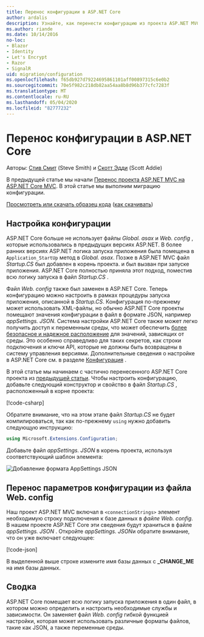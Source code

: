 ```yaml
---
title: Перенос конфигурации в ASP.NET Core
author: ardalis
description: Узнайте, как перенести конфигурацию из проекта ASP.NET MVC в проект ASP.NET Core MVC.
ms.author: riande
ms.date: 10/14/2016
no-loc:
- Blazor
- Identity
- Let's Encrypt
- Razor
- SignalR
uid: migration/configuration
ms.openlocfilehash: f65db927d79224695861101aff00897315c6e0b2
ms.sourcegitcommit: 70e5f982c218db82aa54aa8b8d96b377cfc7283f
ms.translationtype: MT
ms.contentlocale: ru-RU
ms.lasthandoff: 05/04/2020
ms.locfileid: "82777232"
---
```

# <a name="migrate-configuration-to-aspnet-core"></a>Перенос конфигурации в ASP.NET Core

Авторы: [Стив Смит](https://ardalis.com/) (Steve Smith) и [Скотт Эдди](https://scottaddie.com) (Scott Addie)

В предыдущей статье мы начали [Перенос проекта ASP.NET MVC на ASP.NET Core MVC](xref:migration/mvc). В этой статье мы выполним миграцию конфигурации.

[Просмотреть или скачать образец кода](https://github.com/dotnet/AspNetCore.Docs/tree/master/aspnetcore/migration/configuration/samples) ([как скачивать](xref:index#how-to-download-a-sample))

## <a name="setup-configuration"></a>Настройка конфигурации

ASP.NET Core больше не использует файлы *Global. asax* и *Web. config* , которые использовались в предыдущих версиях ASP.NET. В более ранних версиях ASP.NET логика запуска приложения была помещена в `Application_StartUp` метод в *Global. asax*. Позже в ASP.NET MVC файл *Startup.CS* был добавлен в корень проекта. и был вызван при запуске приложения. ASP.NET Core полностью приняла этот подход, поместив всю логику запуска в файл *Startup.CS* .

Файл *Web. config* также был заменен в ASP.NET Core. Теперь конфигурацию можно настроить в рамках процедуры запуска приложения, описанной в *Startup.CS*. Конфигурация по-прежнему может использовать XML-файлы, но обычно ASP.NET Core проекты помещают значения конфигурации в файл в формате JSON, например *appSettings. JSON*. Система настройки ASP.NET Core также может легко получить доступ к переменным среды, что может обеспечить [более безопасное и надежное расположение](xref:security/app-secrets) для значений, зависящих от среды. Это особенно справедливо для таких секретов, как строки подключения и ключи API, которые не должны быть возвращены в систему управления версиями. Дополнительные сведения о настройке в ASP.NET Core см. в разделе [Конфигурация](xref:fundamentals/configuration/index) .

В этой статье мы начинаем с частично перенесенного ASP.NET Core проекта из [предыдущей статьи](xref:migration/mvc). Чтобы настроить конфигурацию, добавьте следующий конструктор и свойство в файл *Startup.CS* , расположенный в корне проекта:

[!code-csharp[](configuration/samples/WebApp1/src/WebApp1/Startup.cs?range=11-16)]

Обратите внимание, что на этом этапе файл *Startup.CS* не будет компилироваться, так как по-прежнему `using` нужно добавить следующую инструкцию:

```csharp
using Microsoft.Extensions.Configuration;
```

Добавьте файл *appSettings. JSON* в корень проекта, используя соответствующий шаблон элемента:

![Добавление формата AppSettings JSON](configuration/_static/add-appsettings-json.png)

## <a name="migrate-configuration-settings-from-webconfig"></a>Перенос параметров конфигурации из файла Web. config

Наш проект ASP.NET MVC включал в `<connectionStrings>` элемент необходимую строку подключения к базе данных в *файле Web. config*. В нашем проекте ASP.NET Core эти сведения будут храниться в файле *appSettings. JSON* . Откройте *appSettings. JSON*и обратите внимание, что он уже включает следующее:

[!code-json[](../migration/configuration/samples/WebApp1/src/WebApp1/appsettings.json?highlight=4)]

В выделенной выше строке измените имя базы данных с **_CHANGE_ME** на имя базы данных.

## <a name="summary"></a>Сводка

ASP.NET Core помещает всю логику запуска приложения в один файл, в котором можно определить и настроить необходимые службы и зависимости. Он заменяет файл *Web. config* гибкой функцией настройки, которая может использовать различные форматы файлов, такие как JSON, а также переменные среды.
